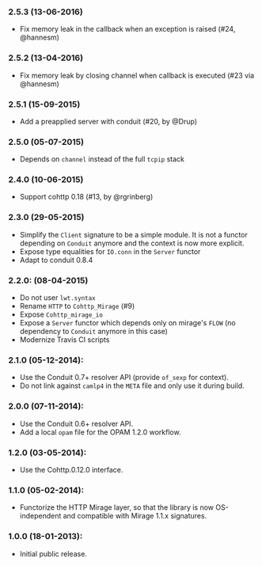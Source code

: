 ### 2.5.3 (13-06-2016)

* Fix memory leak in the callback when an exception is raised (#24, @hannesm)

### 2.5.2 (13-04-2016)

* Fix memory leak by closing channel when callback is executed
  (#23 via @hannesm)

### 2.5.1 (15-09-2015)

* Add a preapplied server with conduit (#20, by @Drup)

### 2.5.0 (05-07-2015)

* Depends on `channel` instead of the full `tcpip` stack

### 2.4.0 (10-06-2015)

* Support cohttp 0.18 (#13, by @rgrinberg)

### 2.3.0 (29-05-2015)

* Simplify the `Client` signature to be a simple module. It is not
  a functor depending on `Conduit` anymore and the context is now
  more explicit.
* Expose type equalities for `IO.conn` in the `Server` functor
* Adapt to conduit 0.8.4

### 2.2.0: (08-04-2015)

* Do not user `lwt.syntax`
* Rename `HTTP` to `Cohttp_Mirage` (#9)
* Expose `Cohttp_mirage_io`
* Expose a `Server` functor which depends only on mirage's `FLOW` (no dependency
  to `Conduit` anymore in this case)
* Modernize Travis CI scripts

### 2.1.0 (05-12-2014):

* Use the Conduit 0.7+ resolver API (provide `of_sexp` for context).
* Do not link against `camlp4` in the `META` file and only use it during build.

### 2.0.0 (07-11-2014):

* Use the Conduit 0.6+ resolver API.
* Add a local `opam` file for the OPAM 1.2.0 workflow.

### 1.2.0 (03-05-2014):

* Use the Cohttp.0.12.0 interface.

### 1.1.0 (05-02-2014):

* Functorize the HTTP Mirage layer, so that the library is now
  OS-independent and compatible with Mirage 1.1.x signatures.

### 1.0.0 (18-01-2013):

* Initial public release.
